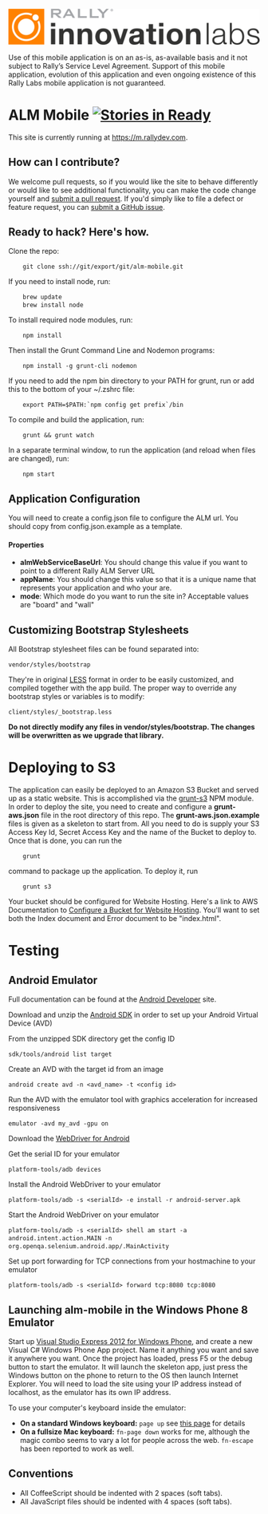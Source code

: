 ![Rally Labs](client/assets/img/rally-labs-logo-trans.png)

Use of this mobile application is on an as-is, as-available basis and it not subject to Rally’s Service Level Agreement.  Support of this mobile application, evolution of this application and even ongoing existence of this Rally Labs mobile application is not guaranteed.

ALM Mobile [![Stories in Ready](https://badge.waffle.io/RallySoftwareLabs/alm-mobile.png?label=ready)](http://waffle.io/RallySoftwareLabs/alm-mobile)
=========

This site is currently running at https://m.rallydev.com.

## How can I contribute?

We welcome pull requests, so if you would like the site to behave differently or would like to see additional functionality, you can make the code change yourself and [submit a pull request](https://help.github.com/articles/creating-a-pull-request). If you'd simply like to file a defect or feature request, you can [submit a GitHub issue](https://github.com/RallySoftwareLabs/alm-mobile/issues).

## Ready to hack? Here's how.

Clone the repo:

        git clone ssh://git/export/git/alm-mobile.git

If you need to install node, run:

        brew update
        brew install node

To install required node modules, run:

        npm install

Then install the Grunt Command Line and Nodemon programs:

        npm install -g grunt-cli nodemon

If you need to add the npm bin directory to your PATH for grunt, run or add this to the bottom of your ~/.zshrc file:

        export PATH=$PATH:`npm config get prefix`/bin

To compile and build the application, run:

        grunt && grunt watch

In a separate terminal window, to run the application (and reload when files are changed), run:

        npm start

## Application Configuration

You will need to create a config.json file to configure the ALM url. You should copy from config.json.example as a template.

#### Properties

- **almWebServiceBaseUrl**: You should change this value if you want to point to a different Rally ALM Server URL
- **appName**: You should change this value so that it is a unique name that represents your application and who your are.
- **mode**: Which mode do you want to run the site in? Acceptable values are "board" and "wall"

## Customizing Bootstrap Stylesheets

All Bootstrap stylesheet files can be found separated into:

    vendor/styles/bootstrap

They're in original [LESS](http://lesscss.org/) format in order to be easily customized, and compiled together with the app build. The proper way to override any bootstrap styles or variables is to modify:

    client/styles/_bootstrap.less

**Do not directly modify any files in vendor/styles/bootstrap. The changes will be overwritten as we upgrade that library.**

# Deploying to S3

The application can easily be deployed to an Amazon S3 Bucket and served up as a static website. This is accomplished via the [grunt-s3](https://github.com/pifantastic/grunt-s3) NPM module. In order to deploy the site, you need to create and configure a __grunt-aws.json__ file in the root directory of this repo. The __grunt-aws.json.example__ files is given as a skeleton to start from. All you need to do is supply your S3 Access Key Id, Secret Access Key and the name of the Bucket to deploy to. Once that is done, you can run the

        grunt

command to package up the application. To deploy it, run

        grunt s3

Your bucket should be configured for Website Hosting. Here's a link to AWS Documentation to [Configure a Bucket for Website Hosting](http://docs.aws.amazon.com/AmazonS3/latest/dev/HowDoIWebsiteConfiguration.html). You'll want to set both the Index document and Error document to be "index.html".

# Testing

## Android Emulator

Full documentation can be found at the [Android Developer](http://developer.android.com/index.html) site.

Download and unzip the [Android SDK](http://developer.android.com/sdk/index.html) in order to set up your Android Virtual Device (AVD)

From the unzipped SDK directory get the config ID

    sdk/tools/android list target

Create an AVD with the target id from an image

    android create avd -n <avd_name> -t <config id>

Run the AVD with the emulator tool with graphics acceleration for increased responsiveness

    emulator -avd my_avd -gpu on

Download the [WebDriver for Android](http://code.google.com/p/selenium/downloads/list)

Get the serial ID for your emulator

    platform-tools/adb devices

Install the Android WebDriver to your emulator

    platform-tools/adb -s <serialId> -e install -r android-server.apk

Start the Android WebDriver on your emulator

    platform-tools/adb -s <serialId> shell am start -a android.intent.action.MAIN -n org.openqa.selenium.android.app/.MainActivity

Set up port forwarding for TCP connections from your hostmachine to your emulator

    platform-tools/adb -s <serialId> forward tcp:8080 tcp:8080

## Launching alm-mobile in the Windows Phone 8 Emulator

Start up [Visual Studio Express 2012 for Windows Phone](http://www.microsoft.com/visualstudio/eng/downloads), and create a new Visual C# Windows Phone App project. Name it anything you want and save it anywhere you want. Once the project has loaded, press F5 or the debug button to start the emulator. It will launch the skeleton app, just press the Windows button on the phone to return to the OS then launch Internet Explorer. You will need to load the site using your IP address instead of localhost, as the emulator has its own IP address.  
  
To use your computer's keyboard inside the emulator:

* **On a standard Windows keyboard:** `page up` see [this page](http://msdn.microsoft.com/en-us/library/windowsphone/develop/ff754352\(v=vs.105\).aspx) for details
* **On a fullsize Mac keyboard:** `fn-page down` works for me, although the magic combo seems to vary a lot for people across the web. `fn-escape` has been reported to work as well.

## Conventions

* All CoffeeScript should be indented with 2 spaces (soft tabs).
* All JavaScript files should be indented with 4 spaces (soft tabs).
